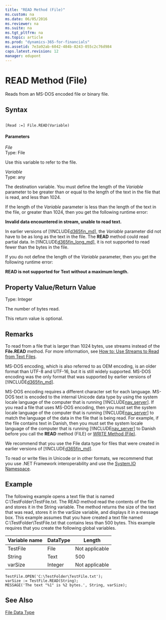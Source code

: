 ```yaml
---
title: "READ Method (File)"
ms.custom: na
ms.date: 06/05/2016
ms.reviewer: na
ms.suite: na
ms.tgt_pltfrm: na
ms.topic: article
ms.prod: "dynamics-365-for-financials"
ms.assetid: 7e3a92ab-6042-484b-8243-055c2c76d984
caps.latest.revision: 12
manager: edupont
---
```

# READ Method (File)
Reads from an MS-DOS encoded file or binary file.  
  
## Syntax  
  
```  
  
[Read :=] File.READ(Variable)  
```  
  
#### Parameters  
 *File*  
 Type: File  
  
 Use this variable to refer to the file.  
  
 *Variable*  
 Type: any  
  
 The destination variable. You must define the length of the *Variable* parameter to be greater than or equal to the length of the text in the file that is read, and less than 1024.  
  
 If the length of the *Variable* parameter is less than the length of the text in the file, or greater than 1024, then you get the following runtime error:  
  
 **Invalid data encountered in stream, unable to read text.**  
  
 In earlier versions of [!INCLUDE[d365fin_md](../includes/d365fin_md.md)], the *Variable* parameter did not have to be as long as the text in the file. The **READ** method could read partial data. In [!INCLUDE[d365fin_long_md](../includes/d365fin_long_md.md)], it is not supported to read fewer than the bytes in the file.  
  
 If you do not define the length of the *Variable* parameter, then you get the following runtime error:  
  
 **READ is not supported for Text without a maximum length.**  
  
## Property Value/Return Value  
 Type: Integer  
  
 The number of bytes read.  
  
 This return value is optional.  
  
## Remarks  
 To read from a file that is larger than 1024 bytes, use streams instead of the **File.READ** method. For more information, see [How to: Use Streams to Read from Text Files](How-to--Use-Streams-to-Read-from-Text-Files.md).  
  
 MS-DOS encoding, which is also referred to as OEM encoding, is an older format than UTF-8 and UTF-16, but it is still widely supported. MS-DOS encoding was the only format that was supported by earlier versions of [!INCLUDE[d365fin_md](../includes/d365fin_md.md)].  
  
 MS-DOS encoding requires a different character set for each language. MS-DOS text is encoded to the internal Unicode data type by using the system locale language of the computer that is running [!INCLUDE[nav_server](../includes/nav_server_md.md)]. If you read a file that uses MS-DOS encoding, then you must set the system locale language of the computer that is running [!INCLUDE[nav_server](../includes/nav_server_md.md)] to match the language of the data in the file that is being read. For example, if the file contains text in Danish, then you must set the system locale language of the computer that is running [!INCLUDE[nav_server](../includes/nav_server_md.md)] to Danish before you call the **READ** method \(FILE\) or [WRITE Method \(File\)](devenv-WRITE-Method-File.md).  
  
 We recommend that you use the File data type for files that were created in earlier versions of [!INCLUDE[d365fin_md](../includes/d365fin_md.md)].  
  
 To read or write files in Unicode or in other formats, we recommend that you use .NET Framework interoperability and use the [System.IO Namespace](http://go.microsoft.com/fwlink/?LinkId=262250).  
  
## Example  
 The following example opens a text file that is named C:\\TestFolder\\TestFile.txt. The READ method read the contents of the file and stores it in the String variable. The method returns the size of the text that was read, stores it in the varSize variable, and displays it in a message box. This example assumes that you have created a text file named C:\\TestFolder\\TestFile.txt that contains less than 500 bytes. This example requires that you create the following global variables.  
  
|Variable name|DataType|Length|  
|-------------------|--------------|------------|  
|TestFile|File|Not applicable|  
|String|Text|500|  
|varSize|Integer|Not applicable|  
  
```  
TestFile.OPEN('C:\TestFolder\TestFile.txt');  
varSize := TestFile.READ(String);  
MESSAGE('The text "%1" is %2 bytes.', String, varSize);  
```  
  
## See Also  
 [File Data Type](File-Data-Type.md)